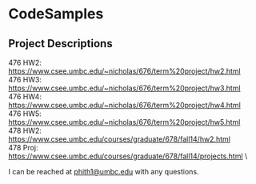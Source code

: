 # CodeSamples

Project Descriptions
--------------------
476 HW2: https://www.csee.umbc.edu/~nicholas/676/term%20project/hw2.html \
476 HW3: https://www.csee.umbc.edu/~nicholas/676/term%20project/hw3.html \
476 HW4: https://www.csee.umbc.edu/~nicholas/676/term%20project/hw4.html \
476 HW5: https://www.csee.umbc.edu/~nicholas/676/term%20project/hw5.html \
478 HW2: https://www.csee.umbc.edu/courses/graduate/678/fall14/hw2.html \
478 Proj: https://www.csee.umbc.edu/courses/graduate/678/fall14/projects.html \

I can be reached at phith1@umbc.edu with any questions.
